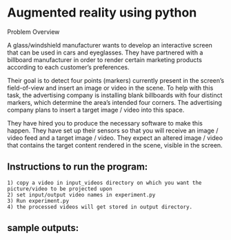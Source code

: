 # Augmented reality using python
Problem Overview

A glass/windshield manufacturer wants to develop an interactive screen that can be used in cars and eyeglasses. They have partnered with a billboard manufacturer in order to render certain marketing products according to each customer’s preferences. 

Their goal is to detect four points (markers) currently present in the screen’s field-of-view and insert an image or video in the scene. To help with this task, the advertising company is installing blank billboards with four distinct markers, which determine the area’s intended four corners.  The advertising company plans to insert a target image / video into this space. 

They have hired you to produce the necessary software to make this happen. They have set up their sensors so that you will receive an image / video feed and a target image / video. They expect an altered image / video that contains the target content rendered in the scene, visible in the screen.   

## Instructions to run the program:
	1) copy a video in input_videos directory on which you want the picture/video to be projected upon
	2) set input/output video names in experiment.py
	3) Run experiment.py 
	4) the processed videos will get stored in output directory.
	
## sample outputs:
